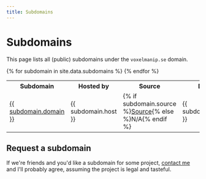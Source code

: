 ```yaml
---
title: Subdomains
---
```


# Subdomains
This page lists all (public) subdomains under the `voxelmanip.se` domain.

<table>
	<tr><th>Subdomain</th><th>Hosted by</th><th>Source</th><th>Description</th></tr>
	{% for subdomain in site.data.subdomains %}
		<tr>
			<td><a href="https://{{ subdomain.domain }}{% if subdomain.domain != "@" %}.{% endif %}voxelmanip.se/">{{ subdomain.domain }}</a></td>
			<td>{{ subdomain.host }}</td>
			<td>{% if subdomain.source %}<a href="{{ subdomain.source }}">Source</a>{% else %}N/A{% endif %}</td>
			<td>{{ subdomain.description }}</td>
		</tr>
	{% endfor %}
</table>

## Request a subdomain
If we're friends and you'd like a subdomain for some project, [contact me](/about/#contact) and I'll probably agree, assuming the project is legal and tasteful.
